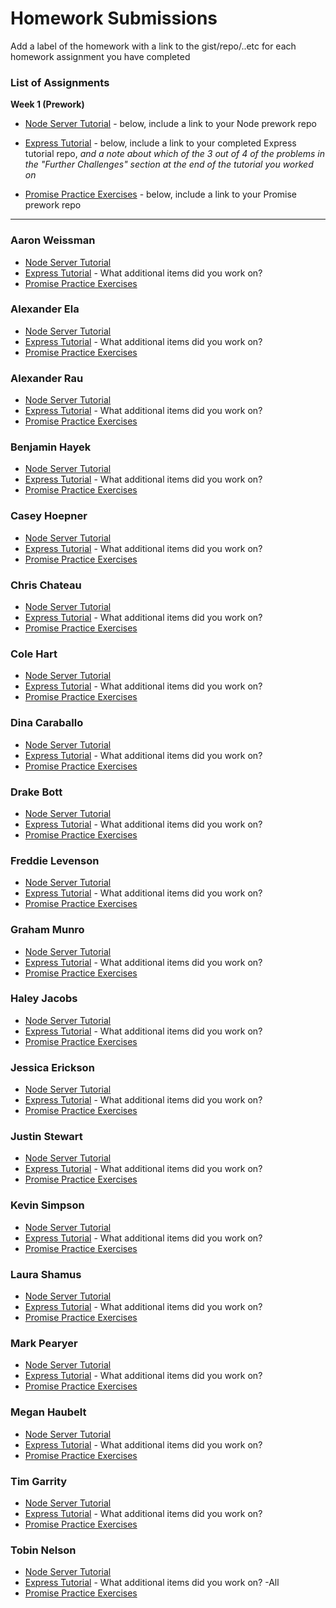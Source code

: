 # Homework Submissions

Add a label of the homework with a link to the gist/repo/..etc for each homework assignment you have completed

### List of Assignments

**Week 1 (Prework)**

* [Node Server Tutorial](http://frontend.turing.io/lessons/module-4/node-prework.html) - below, include a link to your Node prework repo

* [Express Tutorial](https://medium.com/@jaeger.rob/introduction-to-nodes-express-js-db5617047150) - below, include a link to your completed Express tutorial repo, *and a note about which of the 3 out of 4 of the problems in the "Further Challenges" section at the end of the tutorial you worked on*

* [Promise Practice Exercises](https://gist.github.com/robbiejaeger/dc8f55c1f9462741090862f736b82cab) - below, include a link to your Promise prework repo

---

### Aaron Weissman

* [Node Server Tutorial]()
* [Express Tutorial]() - What additional items did you work on?
* [Promise Practice Exercises]()

### Alexander Ela

* [Node Server Tutorial]()
* [Express Tutorial]() - What additional items did you work on?
* [Promise Practice Exercises]()

### Alexander Rau

* [Node Server Tutorial]()
* [Express Tutorial]() - What additional items did you work on?
* [Promise Practice Exercises]()

### Benjamin Hayek

* [Node Server Tutorial]()
* [Express Tutorial]() - What additional items did you work on?
* [Promise Practice Exercises]()

### Casey Hoepner

* [Node Server Tutorial]()
* [Express Tutorial]() - What additional items did you work on?
* [Promise Practice Exercises]()

### Chris Chateau

* [Node Server Tutorial]()
* [Express Tutorial]() - What additional items did you work on?
* [Promise Practice Exercises]()

### Cole Hart

* [Node Server Tutorial]()
* [Express Tutorial]() - What additional items did you work on?
* [Promise Practice Exercises]()

### Dina Caraballo

* [Node Server Tutorial]()
* [Express Tutorial]() - What additional items did you work on?
* [Promise Practice Exercises]()

### Drake Bott

* [Node Server Tutorial]()
* [Express Tutorial]() - What additional items did you work on?
* [Promise Practice Exercises]()

### Freddie Levenson

* [Node Server Tutorial]()
* [Express Tutorial]() - What additional items did you work on?
* [Promise Practice Exercises]()

### Graham Munro

* [Node Server Tutorial]()
* [Express Tutorial]() - What additional items did you work on?
* [Promise Practice Exercises]()

### Haley Jacobs

* [Node Server Tutorial]()
* [Express Tutorial]() - What additional items did you work on?
* [Promise Practice Exercises]()

### Jessica Erickson

* [Node Server Tutorial]()
* [Express Tutorial]() - What additional items did you work on?
* [Promise Practice Exercises]()

### Justin Stewart

* [Node Server Tutorial]()
* [Express Tutorial]() - What additional items did you work on?
* [Promise Practice Exercises]()

### Kevin Simpson

* [Node Server Tutorial]()
* [Express Tutorial]() - What additional items did you work on?
* [Promise Practice Exercises]()

### Laura Shamus

* [Node Server Tutorial]()
* [Express Tutorial]() - What additional items did you work on?
* [Promise Practice Exercises]()

### Mark Pearyer

* [Node Server Tutorial]()
* [Express Tutorial]() - What additional items did you work on?
* [Promise Practice Exercises]()

### Megan Haubelt

* [Node Server Tutorial]()
* [Express Tutorial]() - What additional items did you work on?
* [Promise Practice Exercises]()

### Tim Garrity

* [Node Server Tutorial]()
* [Express Tutorial]() - What additional items did you work on?
* [Promise Practice Exercises]()

### Tobin Nelson

* [Node Server Tutorial](https://github.com/Tobin-jn/node-prework)
* [Express Tutorial](https://github.com/Tobin-jn/prework-express) - What additional items did you work on? -All
* [Promise Practice Exercises](https://gist.github.com/Tobin-jn/244f34cdd60f1fee9952bdfc22a45ba7)
